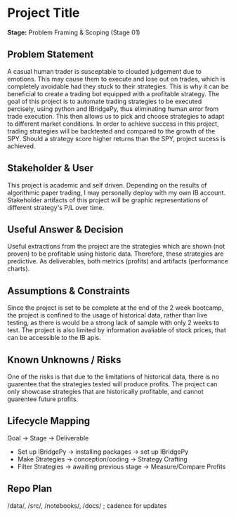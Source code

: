 # Project Title
**Stage:** Problem Framing & Scoping (Stage 01)
## Problem Statement
A casual human trader is susceptable to clouded judgement due to emotions. This may cause them to execute and lose out on trades, which is completely avoidable had they stuck to their strategies. This is why it can be beneficial to create a trading bot equipped with a profitable strategy. 
The goal of this project is to automate trading strategies to be executed percisely, using python and IBridgePy, thus eliminating human error from trade execution. This then allows us to pick and choose strategies to adapt to different market conditions.
In order to achieve success in this project, trading strategies will be backtested and compared to the growth of the SPY. Should a strategy score higher returns than the SPY, project sucess is achieved.
## Stakeholder & User
This project is academic and self driven. Depending on the results of algorithmic paper trading, I may personally deploy with my own IB account.
Stakeholder artifacts of this project will be graphic representations of different strategy's P/L over time.
## Useful Answer & Decision
Useful extractions from the project are the strategies which are shown (not proven) to be profitable using historic data. Therefore, these strategies are predictive. 
As deliverables, both metrics (profits) and artifacts (performance charts).
## Assumptions & Constraints
Since the project is set to be complete at the end of the 2 week bootcamp, the project is confined to the usage of historical data, rather than live testing, as there is would be a strong lack of sample with only 2 weeks to test.
The project is also limited by information avaliable of stock prices, that can be accessible to the IB apis.
## Known Unknowns / Risks
One of the risks is that due to the limitations of historical data, there is no guarentee that the strategies tested will produce profits. The project can only showcase strategies that are historically profitable, and cannot guarentee future profits.
## Lifecycle Mapping
Goal → Stage → Deliverable
- Set up IBridgePy → installing packages → set up IBridgePy
- Make Strategies → conception/coding → Strategy Crafting
- Filter Strategies → awaiting previous stage → Measure/Compare Profits
## Repo Plan
/data/, /src/, /notebooks/, /docs/ ; cadence for updates
